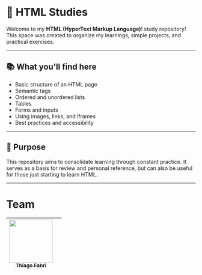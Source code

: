 # 🧪 HTML Studies

Welcome to my **HTML (HyperText Markup Language)**! study repository!
This space was created to organize my learnings, simple projects, and practical exercises.

---

## 📚 What you'll find here

- Basic structure of an HTML page
- Semantic tags
- Ordered and unordered lists
- Tables
- Forms and inputs
- Using images, links, and iframes
- Best practices and accessibility

---

## 🚀 Purpose

This repository aims to consolidate learning through constant practice. It serves as a basis for review and personal reference, but can also be useful for those just starting to learn HTML.

---

# Team

 | [<img loading="lazy" src="https://avatars.githubusercontent.com/u/202474042?s=400&u=a642f24f6cd43cb635e42bd9a9c57a9099ffb54a&v=4" width=115><br><sub> Thiago Fabri </sub>](https://github.com/TllFabri) |   |
| :---: | :---: |

